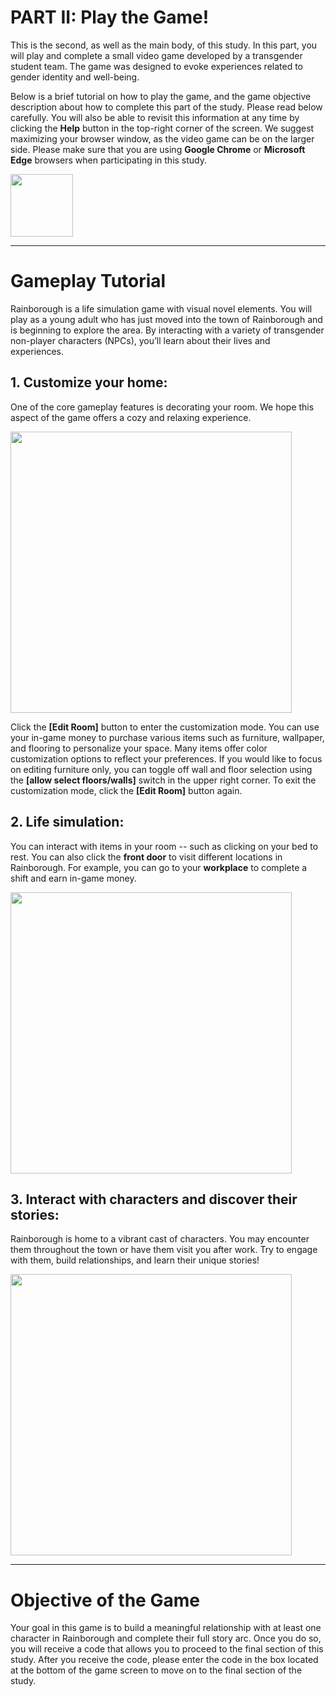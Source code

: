 # PART II: Play the Game!

This is the second, as well as the main body, of this study. In this part, you will play and complete a small video game developed by a transgender student team. The game was designed to evoke experiences related to gender identity and well-being.

Below is a brief tutorial on how to play the game, and the game objective description about how to complete this part of the study. Please read below carefully. You will also be able to revisit this information at any time by clicking the **Help** button in the top-right corner of the screen. We suggest maximizing your browser window, as the video game can be on the larger side. Please make sure that you are using **Google Chrome** or **Microsoft Edge** browsers when participating in this study.

<img src="./assets/browsers.jpg" width="auto" height="100px">

---

# Gameplay Tutorial

Rainborough is a life simulation game with visual novel elements. You will play as a young adult who has just moved into the town of Rainborough and is beginning to explore the area. By interacting with a variety of transgender non-player characters (NPCs), you’ll learn about their lives and experiences.

## 1. Customize your home:
One of the core gameplay features is decorating your room. We hope this aspect of the game offers a cozy and relaxing experience.

<img src="./assets/tutorial01.gif" width="auto" height="450px">

Click the **[Edit Room]** button to enter the customization mode. You can use your in-game money to purchase various items such as furniture, wallpaper, and flooring to personalize your space. Many items offer color customization options to reflect your preferences. If you would like to focus on editing furniture only, you can toggle off wall and floor selection using the **[allow select floors/walls]** switch in the upper right corner. To exit the customization mode, click the **[Edit Room]** button again.

## 2. Life simulation:
You can interact with items in your room -- such as clicking on your bed to rest. You can also click the **front door** to visit different locations in Rainborough. For example, you can go to your **workplace** to complete a shift and earn in-game money.

<img src="./assets/tutorial02.gif" width="auto" height="450px">

## 3. Interact with characters and discover their stories:
Rainborough is home to a vibrant cast of characters. You may encounter them throughout the town or have them visit you after work. Try to engage with them, build relationships, and learn their unique stories!

<img src="./assets/tutorial03.gif" width="auto" height="450px">

---

# Objective of the Game

Your goal in this game is to build a meaningful relationship with at least one character in Rainborough and complete their full story arc. Once you do so, you will receive a code that allows you to proceed to the final section of this study. After you receive the code, please enter the code in the box located at the bottom of the game screen to move on to the final section of the study.
